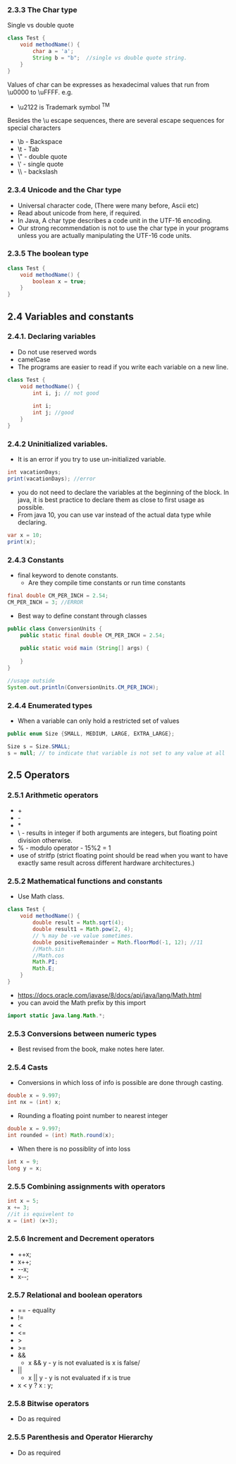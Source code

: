 ### 2.3.3 The Char type

Single vs double quote
```java
class Test {
    void methodName() {
        char a = 'a';
        String b = "b";  //single vs double quote string.
    }
}
```

Values of char can be expresses as hexadecimal values that run from \u0000 to 
\uFFFF. e.g.
* \u2122 is Trademark symbol <sup>TM</sup>

Besides the \u escape sequences, there are several escape sequences for special 
characters
* \b - Backspace
* \t - Tab
* \\" - double quote
* \\' - single quote
* \\\ - backslash

### 2.3.4 Unicode and the Char type
* Universal character code, (There were many before, Ascii etc)
* Read about unicode from here, if required.
* In Java, A char type describes a code unit in the UTF-16 encoding.
* Our strong recommendation is not to use the char type in your programs unless you are actually manipulating the 
UTF-16 code units.

### 2.3.5 The boolean type
```java
class Test {
    void methodName() {
        boolean x = true;
    }
}
```

## 2.4 Variables and constants

### 2.4.1. Declaring variables

* Do not use reserved words
* camelCase
* The programs are easier to read if you write each variable on a new line.
```java
class Test {
    void methodName() {
        int i, j; // not good
        
        int i;
        int j; //good
    }
}
```
### 2.4.2 Uninitialized variables.
* It is an error if you try to use un-initialized variable.
```java
int vacationDays;
print(vacationDays); //error
```
* you do not need to declare the variables at the beginning of the block. 
In java, it is best practice to declare them as close to first usage as possible.
* From java 10, you can use var instead of the actual data type while declaring.
```java
var x = 10;
print(x);
```

### 2.4.3 Constants

* final keyword to denote constants.
  * Are they compile time constants or run time constants
```java
final double CM_PER_INCH = 2.54;
CM_PER_INCH = 3; //ERROR
```
* Best way to define constant through classes
```java
public class ConversionUnits {
    public static final double CM_PER_INCH = 2.54;
    
    public static void main (String[] args) {
        
    }
}

//usage outside
System.out.println(ConversionUnits.CM_PER_INCH);
```

### 2.4.4 Enumerated types
* When a variable can only hold a restricted set of values
```java
public enum Size {SMALL, MEDIUM, LARGE, EXTRA_LARGE};

Size s = Size.SMALL;
s = null; // to indicate that variable is not set to any value at all
```

## 2.5 Operators

### 2.5.1 Arithmetic operators
- \+
- \-
- \*
- \\ - results in integer if both arguments are integers, but floating point division otherwise.
- \% - modulo operator - 15%2  = 1
- use of stritfp (strict floating point should be read when you want to have exactly same result across different hardware architectures.)

### 2.5.2 Mathematical functions and constants

* Use Math class.
```java
class Test {
    void methodName() {
        double result = Math.sqrt(4);
        double result1 = Math.pow(2, 4);
        // % may be -ve value sometimes.
        double positiveRemainder = Math.floorMod(-1, 12); //11
        //Math.sin
        //Math.cos
        Math.PI;
        Math.E;
    }
}
```
* https://docs.oracle.com/javase/8/docs/api/java/lang/Math.html
* you can avoid the Math prefix by this import
```java
import static java.lang.Math.*;
```
### 2.5.3 Conversions between numeric types

* Best revised from the book, make notes here later.

### 2.5.4 Casts

* Conversions in which loss of info is possible are done through casting.
```java
double x = 9.997;
int nx = (int) x;
```
* Rounding a floating point number to nearest integer
```java
double x = 9.997;
int rounded = (int) Math.round(x);
```
* When there is no possiblity of into loss
```java
int x = 9;
long y = x;
```
### 2.5.5 Combining assignments with operators
```java
int x = 5;
x += 3;
//it is equivelent to 
x = (int) (x+3);
```
### 2.5.6 Increment and Decrement operators
* ++x;
* x++;
* --x;
* x--;

### 2.5.7 Relational and boolean operators

* == - equality
* != 
* <
* <=
* \>
* \>= 
* &&
  * x && y - y is not evaluated is x is false/
* ||
  * x || y - y is not evaluated if x is true
* x < y ? x : y;

### 2.5.8 Bitwise operators

* Do as required

### 2.5.5 Parenthesis and Operator Hierarchy

* Do as required
